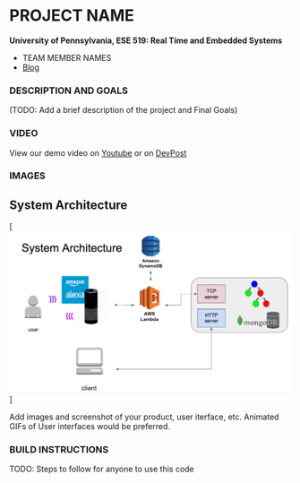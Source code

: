 PROJECT NAME
============

**University of Pennsylvania, ESE 519: Real Time and Embedded Systems**

* TEAM MEMBER NAMES
* [Blog](https://devpost.com/software/open-ended-energy-management) 

### DESCRIPTION AND GOALS
(TODO: Add a brief description of the project and Final Goals)

### VIDEO
View our demo video on [Youtube](https://www.youtube.com/watch?v=9K7-ZB2uEb0&feature=youtu.be) or on [DevPost](https://devpost.com/software/open-ended-energy-management)

### IMAGES
## System Architecture
[![](images/system_components.png)]

Add images and screenshot of your product, user iterface, etc. Animated GIFs of User interfaces would be preferred.

### BUILD INSTRUCTIONS
TODO: Steps to follow for anyone to use this code
